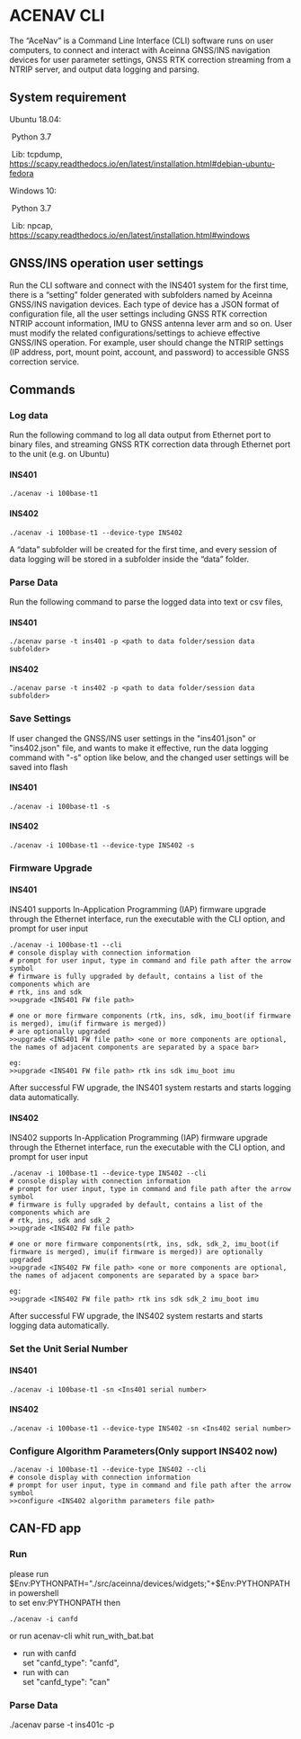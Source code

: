 # ACENAV CLI 

The “AceNav” is a Command Line Interface (CLI) software runs on user computers, to connect and interact with Aceinna GNSS/INS navigation devices for user parameter settings, GNSS RTK correction streaming from a NTRIP server, and output data logging and parsing.

## System requirement

Ubuntu 18.04:

​      Python 3.7

​      Lib: tcpdump, https://scapy.readthedocs.io/en/latest/installation.html#debian-ubuntu-fedora

 

Windows 10:

​      Python 3.7

​      Lib: npcap, https://scapy.readthedocs.io/en/latest/installation.html#windows


## GNSS/INS operation user settings

Run the CLI software and connect with the INS401 system for the first time, there is a “setting” folder generated with subfolders named by Aceinna GNSS/INS navigation devices. Each type of device has a JSON format of configuration file, all the user settings including GNSS RTK correction NTRIP account information, IMU to GNSS antenna lever arm and so on. User must modify the related configurations/settings to achieve effective GNSS/INS operation. For example, user should change the NTRIP settings (IP address, port, mount point, account, and password) to accessible GNSS correction service.

## Commands

### Log data

Run the following command to log all data output from Ethernet port to binary files, and streaming GNSS RTK correction data through Ethernet port to the unit (e.g. on Ubuntu)

#### INS401
```shell
./acenav -i 100base-t1
```

#### INS402
```shell
./acenav -i 100base-t1 --device-type INS402 
```

A “data” subfolder will be created for the first time, and every session of data logging will be stored in a subfolder inside the “data” folder.

### Parse Data

Run the following command to parse the logged data into text or csv files, 

#### INS401

```shell
./acenav parse -t ins401 -p <path to data folder/session data subfolder>
```

#### INS402

```shell
./acenav parse -t ins402 -p <path to data folder/session data subfolder>
```

### Save Settings

If user changed the GNSS/INS user settings in the "ins401.json" or "ins402.json" file, and wants to make it effective, run the data logging command with "-s" option like below, and the changed user settings will be saved into flash

#### INS401

```shell
./acenav -i 100base-t1 -s
```

#### INS402

```shell
./acenav -i 100base-t1 --device-type INS402 -s
```
### Firmware Upgrade

#### INS401

INS401 supports In-Application Programming (IAP) firmware upgrade through the Ethernet interface, run the executable with the CLI option, and prompt for user input 

```shell
./acenav -i 100base-t1 --cli
# console display with connection information
# prompt for user input, type in command and file path after the arrow symbol
# firmware is fully upgraded by default, contains a list of the components which are 
# rtk, ins and sdk
>>upgrade <INS401 FW file path>

# one or more firmware components (rtk, ins, sdk, imu_boot(if firmware is merged), imu(if firmware is merged)) 
# are optionally upgraded
>>upgrade <INS401 FW file path> <one or more components are optional, the names of adjacent components are separated by a space bar>

eg:
>>upgrade <INS401 FW file path> rtk ins sdk imu_boot imu
```

After successful FW upgrade, the INS401 system restarts and starts logging data automatically. 

#### INS402

INS402 supports In-Application Programming (IAP) firmware upgrade through the Ethernet interface, run the executable with the CLI option, and prompt for user input 

```shell
./acenav -i 100base-t1 --device-type INS402 --cli
# console display with connection information
# prompt for user input, type in command and file path after the arrow symbol
# firmware is fully upgraded by default, contains a list of the components which are 
# rtk, ins, sdk and sdk_2
>>upgrade <INS402 FW file path>

# one or more firmware components(rtk, ins, sdk, sdk_2, imu_boot(if firmware is merged), imu(if firmware is merged)) are optionally upgraded
>>upgrade <INS402 FW file path> <one or more components are optional, the names of adjacent components are separated by a space bar>

eg:
>>upgrade <INS402 FW file path> rtk ins sdk sdk_2 imu_boot imu
```

After successful FW upgrade, the INS402 system restarts and starts logging data automatically. 

### Set the Unit Serial Number
#### INS401
```shell
./acenav -i 100base-t1 -sn <Ins401 serial number>
```

#### INS402
```shell
./acenav -i 100base-t1 --device-type INS402 -sn <Ins402 serial number>
```

### Configure Algorithm Parameters(Only support INS402 now)
```shell
./acenav -i 100base-t1 --device-type INS402 --cli
# console display with connection information
# prompt for user input, type in command and file path after the arrow symbol
>>configure <INS402 algorithm parameters file path>
```

## CAN-FD app  

### Run  
please run $Env:PYTHONPATH="./src/aceinna/devices/widgets;"+$Env:PYTHONPATH in powershell  
to set env:PYTHONPATH then  
```shell cmd
./acenav -i canfd
```
or run acenav-cli whit run_with_bat.bat  
+ run with canfd  
set "canfd_type": "canfd",  
+ run with can  
set "canfd_type": "can"  

### Parse Data
./acenav parse -t ins401c -p <path to data folder>
